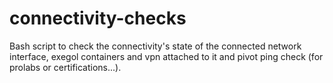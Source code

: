 # connectivity-checks
Bash script to check the connectivity's state of the connected network interface, exegol containers and vpn attached to it and pivot ping check (for prolabs or certifications...).

